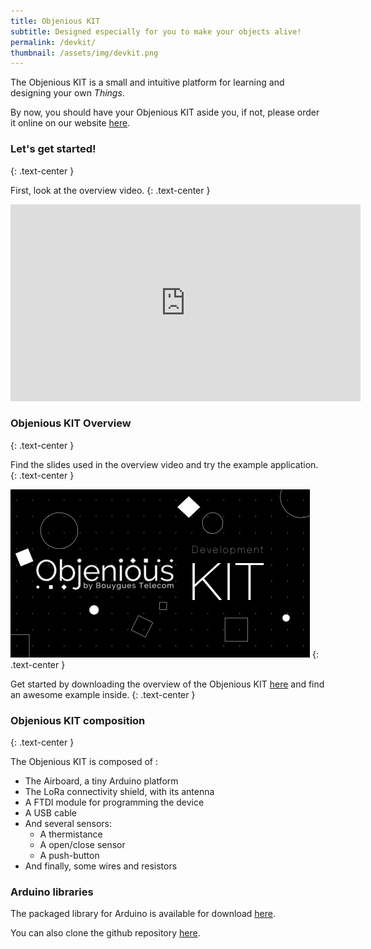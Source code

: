 ```yaml
---
title: Objenious KIT
subtitle: Designed especially for you to make your objects alive!
permalink: /devkit/
thumbnail: /assets/img/devkit.png
---
```


The Objenious KIT is a small and intuitive platform for learning and designing
your own *Things*.

By now, you should have your Objenious KIT aside you, if not, please order it
online on our website [here](http://www.objenious.com/developpeur).

### Let's get started!
{: .text-center }

First, look at the overview video.
{: .text-center }

<iframe class="video-center" src="https://www.youtube.com/embed/uuLVgUqk1qk" frameborder="0" width="560" height="315">
</iframe>

### Objenious KIT Overview
{: .text-center }

Find the slides used in the overview video and try the example application.
{: .text-center }

![Objenious KIT overview](/assets/img/devkit_overview.png)
{: .text-center }

Get started by downloading the overview of the Objenious KIT
[here](/assets/files/devkit_overview_v4.pdf) and find an awesome example inside.
{: .text-center }

### Objenious KIT composition
{: .text-center }

The Objenious KIT is composed of :

 * The Airboard, a tiny Arduino platform
 * The LoRa connectivity shield, with its antenna
 * A FTDI module for programming the device
 * A USB cable
 * And several sensors:
   * A thermistance
   * A open/close sensor
   * A push-button
 * And finally, some wires and resistors

### Arduino libraries

 The packaged library for Arduino is available for download
 [here](/assets/files/ATIM_LoRa.zip).

 You can also clone the github repository
 [here](https://github.com/objenious-community/atim-lora).
